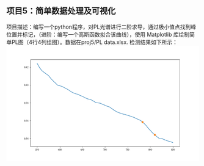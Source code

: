 ## 项目5：简单数据处理及可视化
项目描述：编写一个python程序，对PL光谱进行二阶求导，通过极小值点找到峰位置并标记，（进阶：编写一个高斯函数拟合该曲线），使用 Matplotlib 库绘制简单PL图（4行4列组图）。数据在proj5/PL data.xlsx.
检测结果如下所示：
![avatar](figure/fig.png)